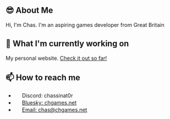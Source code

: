 ## 😎 About Me

Hi, I'm Chas. I'm an aspiring games developer from Great Britain <img src="https://upload.wikimedia.org/wikipedia/commons/thumb/8/83/Flag_of_the_United_Kingdom_%283-5%29.svg/264px-Flag_of_the_United_Kingdom_%283-5%29.svg.png" style="width: 20px; height: 12px;">

## 🔭 What I'm currently working on

My personal website. <a href="https://chgames.net">Check it out so far!</a>

## 📫 How to reach me

<ul>
  <li><img src="https://i.ibb.co/XjFVRvR/discord.png" style="width: 16px; height: 16px;"> Discord: chassinat0r</li>
  <li><img src="https://upload.wikimedia.org/wikipedia/commons/7/7a/Bluesky_Logo.svg" style="width:16px; height: 16px;"> <a href="https://bsky.app/profile/chgames.net">Bluesky: chgames.net</a></li>
  <li><img src="https://i.ibb.co/q7cxp2p/email.png" style="width:16px; height: 16px;"> <a href="mailto:chas@chgames.net">Email: chas@chgames.net</a></li>
</ul>

